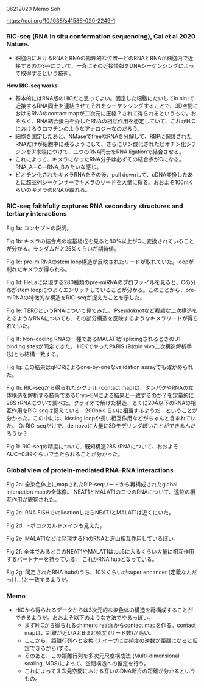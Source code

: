 06212020 Memo
Soh

https://doi.org/10.1038/s41586-020-2249-1

### RIC-seq (RNA in situ conformation sequencing), Cai et al 2020 Nature.
- 細胞内におけるRNAとRNAの物理的な位置―どのRNAとRNAが細胞内で近接するのか?―について、一斉にその近接情報をDNAシーケンシングによって取得するという技術。

**How RIC-seq works**
- 基本的にはRNA版のHiCだと思ってよい。固定した細胞にたいしてin situで近接するRNA同士を連結させてそれをシーケンシングすることで、3D空間におけるRNAのcontact mapが二次元に圧縮？されて得られるというもの。おそらく、RNA結合蛋白を介したRNAの相互作用を想定していて、これがHiCにおけるクロマチンのようなアナロジーなのだろう。
- 細胞を固定したあと、NMaseでfreeなRNAを分解して、RBPに保護されたRNAだけが細胞中に残るようにして、さらにリン酸化されたビオチン化シチジンを3’末端につけて、二つのRNA同士をRNA ligationで結合させる。
- これによって、キメラになったRNA分子は必ずその結合点がCになる。RNA_A―C―RNA_Bみたいな感じ。
- ビオチン化されたキメラRNAをその後、pull downして、cDNA変換したあとに超並列シーケンサーでキメラのリードを大量に得る。おおよそ100ntくらいのキメラのRNAが取れる。

### RIC-seq faithfully captures RNA secondary structures and tertiary interactions

Fig 1a: 
コンセプトの説明。

Fig 1b: キメラの結合点の塩基組成を見ると80%以上がCに変換されていることが分かる。ランダムだと25%くらいが期待値。

Fig 1c: pre-miRNAのstem loop構造が反映されたリードが取れていた。loopが削れたキメラが得られる。

Fig 1d: HeLaに発現する280種類のpre-miRNAのプロファイルを見ると、Cの分布がstem loopにつよくエンリッチしていることが分かる。このことから、pre-miRNAの特徴的な構造をRIC-seqが捉えたことを示した。

Fig 1e: TERCというRNAについて見てみた。
Pseudoknotなど複雑な二次構造をとるようなRNAについても、その部分構造を反映するようなキメラリードが得られていた。

Fig 1f: Non-coding RNAの一種であるMALAT1がsplicingされるときのU1 binding sitesが同定できた。
HEKでやったPARIS (別のin vivo二次構造解析手法)とも結構一致する。

Fig 1g: この結果はqPCRによるone-by-oneなvalidation assayでも確かめられた。

Fig 1h: RIC-seqから得られたシグナル (contact map)は、タンパクやRNAの立体構造を解析する技術であるCryo-EMによる結果と一致するのか？を定量的に28S rRNAについて調べた。クライオで解けた構造、とくに20Å以下のRNAの相互作用をRIC-seqは捉えている―200bpくらいに相当するようだ―ということが分かった。この中には、kissing loopや長い相互作用などがちゃんと含まれていた。
Q: RIC-seqだけで、de novoに大量に3Dモデリングぽいことができるんだろうか？

Fig 1i: RIC-seqの精度について、既知構造28S rRNAについて、おおよそAUC=0.89くらいで当たられることが分かった。

### Global view of protein-mediated RNA–RNA interactions
Fig 2a: 全染色体上にmapされたRIP-seqリードから再構成されたglobal interaction mapの全体像。
NEAT1とMALAT1の二つのRNAについて、遠位の相互作用が観察された。

Fig 2c: RNA FISHでvalidationしたらNEAT1とMALAT1は近くにいた。

Fig 2d: トポロジカルドメインも見えた。

Fig 2e: MALAT1などは発現する他のRNAと沢山相互作用しているぽい。

Fig 2f: 全体でみるとこのNEAT1やMALAT1はtop5に入るくらい大量に相互作用するパートナーを持っている。
これがRNA hubとなっている。

Fig 2g: 同定されたRNA hubのうち、10%くらいがsuper enhancer (定義なんだっけ…)と一致するようだ。

### Memo
- HiCから得られるデータからは3次元的な染色体の構造を再構成することができるようだ。おおよそ以下のような方法でやるっぽい。
   - まずHiCから得られるchimeric readsからcontact mapを作る。contact mapは、距離が近いAとBほど頻度 (リード数)が高い。
   - ここから、距離行列へと変換 (ナイーブには頻度の逆数が距離になると仮定できるから)する。
   - そのあと、この距離行列を多次元尺度構成法 (Multi-dimensional scaling, MDS)によって、空間構造への推定を行う。
   - これによって３次元空間における互いのDNA断片の距離が分かるというもの。









